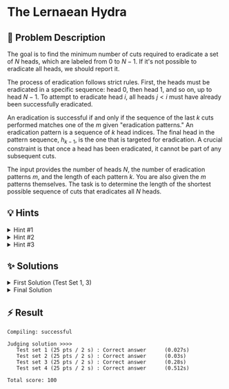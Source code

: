 # The Lernaean Hydra

## 📝 Problem Description

The goal is to find the minimum number of cuts required to eradicate a set of $N$ heads, which are labeled from $0$ to $N-1$. If it's not possible to eradicate all heads, we should report it.

The process of eradication follows strict rules. First, the heads must be eradicated in a specific sequence: head $0$, then head $1$, and so on, up to head $N-1$. To attempt to eradicate head $i$, all heads $j < i$ must have already been successfully eradicated.

An eradication is successful if and only if the sequence of the last $k$ cuts performed matches one of the $m$ given "eradication patterns." An eradication pattern is a sequence of $k$ head indices. The final head in the pattern sequence, $h_{k-1}$, is the one that is targeted for eradication. A crucial constraint is that once a head has been eradicated, it cannot be part of any subsequent cuts.

The input provides the number of heads $N$, the number of eradication patterns $m$, and the length of each pattern $k$. You are also given the $m$ patterns themselves. The task is to determine the length of the shortest possible sequence of cuts that eradicates all $N$ heads.

## 💡 Hints

<details>
<summary>Hint #1</summary>
The problem specifies a strict order for eradicating the heads: $0, 1, \dots, N-1$. The process of eradicating head $i$ can only begin after head $i-1$ is gone. This sequential nature suggests that you can build the solution step-by-step, solving for one head at a time. Think about what information you need to carry over from the successful eradication of head $i-1$ to calculate the cost of eradicating head $i$.
</details>
<details>
<summary>Hint #2</summary>
The cost to eradicate head $i$ is not fixed; it depends on the sequence of cuts used to eradicate head $i-1$. Specifically, the last few cuts might be reusable as the first few cuts for the new pattern. This structure is very similar to finding a shortest path. Can you model this problem as finding the shortest path where "states" represent the progress made? What information would define a state? A state must surely include which head was just eradicated, but what else is needed to calculate the cost of the next step?
</details>
<details>
<summary>Hint #3</summary>
This problem is a perfect fit for Dynamic Programming. Let's define a DP state. A natural choice is $DP(i, p)$, representing the minimum total cuts to eradicate all heads up to and including head $i$, with the eradication of head $i$ being accomplished using pattern $p$.

To compute $DP(i, p_{\text{current}})$, you would transition from a state for the previous head, $(i-1, p_{\text{previous}})$. The number of additional cuts required for this transition depends on the overlap between the end of the cut sequence for $p_{\text{previous}}$ and the beginning of the pattern $p_{\text{current}}$. A larger overlap means fewer new cuts are needed. A critical detail is to always verify that any new, non-overlapping cuts do not involve heads that have already been eradicated.
</details>

## ✨ Solutions

<details>
<summary>First Solution (Test Set 1, 3)</summary>

This problem can be effectively modeled using Dynamic Programming due to its sequential nature and optimal substructure. We must eradicate heads in the order $0, 1, \dots, N-1$. The cost of eradicating head $i$ depends on the final sequence of cuts used for head $i-1$.

### DP State Definition
Let's define our DP state as $DP(i, p)$, which stores the minimum number of cuts required to eradicate heads $0$ through $i$, where pattern $p$ is used to eradicate head $i$. Here, $p$ is not the pattern itself, but an index referring to the $p$-th pattern available for eradicating head $i$.

To manage the patterns efficiently, we can preprocess the input by grouping all $m$ patterns based on the head they eradicate. `head_to_patterns[i]` will be a list of all patterns that end with head $i$.

### DP Initialization
The DP table, `dp[i][p]`, will be initialized with infinity to represent unreachable states.

**Base Case (i=0):** To eradicate the first head (head 0), we have no prior cuts to reuse. Therefore, for any pattern $p$ that eradicates head 0, the number of cuts is simply the full pattern length, $k$.
$DP(0, p) = k$ for all patterns $p$ that eradicate head 0.

### DP Transition
For each subsequent head $i > 0$, we calculate $DP(i, p_{\text{curr}})$ by considering all possible previous states, i.e., all patterns $p_{\text{prev}}$ used to eradicate head $i-1$.

For each pair $(p_{\text{prev}}, p_{\text{curr}})$, we can make a transition. The cost of this transition is the number of *new* cuts we must add. This can happen in two main ways:

1.  **No Overlap:** We can always choose to perform the full sequence for $p_{\text{curr}}$ without reusing any previous cuts. The number of new cuts is $k$. The total cost would be $DP(i-1, p_{\text{prev}}) + k$. However, this is only valid if the pattern $p_{\text{curr}}$ does not require cutting any already-eradicated heads (i.e., any head $j < i$). We must check for this.

2.  **With Overlap:** We can try to reuse the last few cuts from the eradication of head $i-1$. We check for all possible overlaps of length `n_matches` (from $1$ to $k-1$) between the suffix of the sequence for $p_{\text{prev}}$ and the prefix of the pattern $p_{\text{curr}}$. If an overlap of `n_matches` is found, we only need to perform $k - \text{n\_matches}$ new cuts. The total cost is updated as:
    $DP(i, p_{\text{curr}}) = \min(DP(i, p_{\text{curr}}), DP(i-1, p_{\text{prev}}) + k - \text{n\_matches})$.

### Flaw in this Approach
This initial approach has a subtle bug. In the "No Overlap" case, we correctly check if the *entire* new pattern is valid. However, in the "With Overlap" case, the logic above only checks if the patterns match but **fails to check if the new, non-overlapping cuts are valid**. A new cut for head $h$ is invalid if $h < i$. This omission causes the algorithm to produce incorrect results on more complex test cases.

### Final Answer
The minimum total cuts to slay the Hydra is the minimum value found in the last row of our DP table: $\min_{p} DP(N-1, p)$. If all entries in this row remain infinity, the task is impossible.

```cpp
#include <iostream>
#include <vector>
#include <unordered_map>
#include <limits>
#include <cmath>

typedef std::vector<int> VI;
typedef std::vector<VI> VVI;
typedef std::vector<VVI> VVVI;

typedef std::vector<long> VL;
typedef std::vector<VL> VVL;


// Each pattern can only be used once
// To kill head i, all heads j < i need to be killed before

// Last Cut as DP dimension -> not feasible as there are n possibilities and in the end we would have to store n^9


const long INF = std::numeric_limits<long>::max();

void solve() {
  // ===== READ INPUT =====
  int n, m, k, d; std::cin >> n >> m >> k >> d;
  
  VVVI head_to_patterns(n);
  VI head_to_num_patterns(n, 0);
  for(int i = 0; i < m; ++i) {
    // Read Pattern i
    std::vector<int> pattern; pattern.reserve(k);
    for(int j = 0; j < k; ++j) {
      int h; std::cin >> h; 
      pattern.push_back(h);
    }
    
    // Store Pattern i for the according head
    head_to_patterns[pattern[k-1]].push_back(pattern);
    head_to_num_patterns[pattern[k-1]]++;
  }

  // ===== SOLVE =====
  VVL dp(n, VL(d, std::numeric_limits<long>::max()));
  
  // Initialize DP table for the first head
  for(int p = 0; p < head_to_num_patterns[0]; ++p) {
    dp[0][p] = k;
  }
  
  for(int i = 1; i < n; ++i) {
    for(int p = 0; p < head_to_num_patterns[i]; ++p) {
      // Check if it would be possible to execute the pattern individually
      bool possible = true;
      for(int h = 0; h < k; ++h) {
        if(head_to_patterns[i][p][h] < i) { 
          possible = false;
          break;
        }
      }
      
      // Check if there is any match between the current pattern p and any previous pattern prev_p
      for(int prev_p = 0; prev_p < head_to_num_patterns[i-1]; ++prev_p) {
        // Check if the previous pattern was even possible
        if(dp[i-1][prev_p] == INF) { continue; }
        
        // Check for 1 matching cut
        if(head_to_patterns[i-1][prev_p][k-1] == head_to_patterns[i][p][0]) {
          dp[i][p] = std::min(dp[i][p], dp[i-1][prev_p] + k - 1);
        }
        
        // Check for 2 matching cuts
        if(k > 2) {
          if(head_to_patterns[i-1][prev_p][k-1] == head_to_patterns[i][p][1] &&
             head_to_patterns[i-1][prev_p][k-2] == head_to_patterns[i][p][0]
          ) {
            dp[i][p] = std::min(dp[i][p], dp[i-1][prev_p] + k - 2);
          }
        }
      }
      
      // If it was possible to kill using only the pattern check if that is better
      if(possible) {
        for(int prev_p = 0; prev_p < head_to_num_patterns[i-1]; ++prev_p) {
          // Check if the previous pattern was even possible
          if(dp[i-1][prev_p] == INF) { continue; }
          
          dp[i][p] = std::min(dp[i][p], dp[i-1][prev_p] + k);
        }
      }
    }
  }
  
  // Find minimum cuts to kill the last head
  long min_cuts = std::numeric_limits<long>::max();
  for(int p = 0; p < head_to_num_patterns[n-1]; ++p) {
    min_cuts = std::min(min_cuts, dp[n-1][p]);
  }
  
  // ===== OUTPUT =====
  if(min_cuts == std::numeric_limits<long>::max()) {
    std::cout << "Impossible!" << std::endl;
  } else {
    std::cout << min_cuts << std::endl;
  }
}

int main() {
  std::ios_base::sync_with_stdio(false);
  
  int n_tests; std::cin >> n_tests;
  while(n_tests--) { solve(); }
}
```

</details>
<details>
<summary>Final Solution</summary>
This solution corrects the flaw in the previous approach. The overall Dynamic Programming structure remains the same, but we add a crucial validation step within the transition logic.

### The Correction
The oversight in the first solution was failing to validate the new, non-overlapping cuts when a partial match between patterns was found. Even if the first `n_matches` cuts of a new pattern `p_curr` can be reused from a previous sequence, we must ensure that the remaining `k - n_matches` cuts are valid. A cut is valid only if it targets a head that has not yet been eradicated.

When we are trying to eradicate head $i$, all heads $j < i$ are already gone. Therefore, any new cut must be for a head $h \ge i$.

### Modified DP Transition
The DP state, base case, and general logic are identical to the first solution. We only modify the transition for the "With Overlap" case.

When checking for an overlap of `n_matches` between $p_{\text{prev}}$ and $p_{\text{curr}}$:
1.  **First, check validity:** Before checking for a pattern match, we verify if the new, non-overlapping part of $p_{\text{curr}}$ is valid. We iterate through the last $k - \text{n\_matches}$ elements of $p_{\text{curr}}$ (from index `n_matches` to `k-1`) and check if any of these heads have an index less than $i$. If they do, this transition is impossible for this `n_matches` length, and we must continue to the next possibility.
2.  **Then, check for match:** If the new cuts are all valid, we proceed to check if the prefix of $p_{\text{curr}}$ matches the suffix of the cut sequence from $p_{\text{prev}}$.
3.  **Update DP table:** If both conditions are met, we update the DP table with the new minimum cost:
    $DP(i, p_{\text{curr}}) = \min(DP(i, p_{\text{curr}}), DP(i-1, p_{\text{prev}}) + k - \text{n\_matches})$.

By adding this validity check, the algorithm correctly handles all constraints of the problem and finds the optimal solution for all test cases.

```cpp
#include <iostream>
#include <vector>
#include <limits>
#include <algorithm>

typedef std::vector<int> VI;
typedef std::vector<VI> VVI;
typedef std::vector<VVI> VVVI;

typedef std::vector<long> VL;
typedef std::vector<VL> VVL;

const long INF = std::numeric_limits<long>::max();

// Function to calculate overlap between two patterns
int calculate_overlap(const VI &a, const VI &b, int k) {
    for (int o = k; o >= 0; --o) { // Try overlaps of size o from k down to 0
        bool valid = true;
        for (int i = 0; i < o; ++i) {
            if (a[k - o + i] != b[i]) {
                valid = false;
                break;
            }
        }
        if (valid) return o;
    }
    return 0;
}

void solve() {
    // ===== READ INPUT =====
    int n, m, k, d;
    std::cin >> n >> m >> k >> d;

    VVVI head_to_patterns(n);
    VI head_to_num_patterns(n, 0);
    for (int i = 0; i < m; ++i) {
        // Read Pattern i
        std::vector<int> pattern(k);
        for (int j = 0; j < k; ++j) {
            std::cin >> pattern[j];
        }

        // Store Pattern i for the appropriate head
        head_to_patterns[pattern[k - 1]].push_back(pattern);
        head_to_num_patterns[pattern[k - 1]]++;
    }

    // ===== SOLVE =====
    // Current Head i x Current Pattern p to kill Head i
    VVL dp(n, VL(d, INF));

    // Initialize DP table for the first head
    for (int p = 0; p < head_to_num_patterns[0]; ++p) {
        dp[0][p] = k; // All patterns take k cuts initially
    }

    // Fill remaining entries
    for (int i = 1; i < n; ++i) {
        for (int p = 0; p < head_to_num_patterns[i]; ++p) {
            const VI &current_pattern = head_to_patterns[i][p];

            // Check if the pattern can independently eradicate the current head
            bool possible = true;
            for (int h = 0; h < k; ++h) {
                if (current_pattern[h] < i) {
                    possible = false;
                    break;
                }
            }

            // Update entry for the current head when no overlap is considered
            if (possible) {
                for (int prev_p = 0; prev_p < head_to_num_patterns[i - 1]; ++prev_p) {
                    if (dp[i - 1][prev_p] == INF) continue; // Skip unreachable states
                    
                    dp[i][p] = std::min(dp[i][p], dp[i - 1][prev_p] + k);
                }
            }

            // Check overlaps between the current pattern and all patterns of the previous head
            for (int prev_p = 0; prev_p < head_to_num_patterns[i - 1]; ++prev_p) {
                if (dp[i - 1][prev_p] == INF) continue; // Skip unreachable states

                const VI &prev_pattern = head_to_patterns[i - 1][prev_p];
                int o = calculate_overlap(prev_pattern, current_pattern, k);

                // Check if the overlap forms a valid transition
                bool valid = true;
                for (int h = o; h < k; ++h) {
                    if (current_pattern[h] < i) {
                        valid = false;
                        break;
                    }
                }

                // Update DP table for valid transitions
                if (valid) {
                    dp[i][p] = std::min(dp[i][p], dp[i - 1][prev_p] + k - o);
                }
            }
        }
    }

    // Find the minimum cuts to kill the last head
    long min_cuts = INF;
    for (int p = 0; p < head_to_num_patterns[n - 1]; ++p) {
        min_cuts = std::min(min_cuts, dp[n - 1][p]);
    }

    // ===== OUTPUT =====
    if (min_cuts == INF) {
        std::cout << "Impossible!\n";
    } else {
        std::cout << min_cuts << "\n";
    }
}

int main() {
    std::ios_base::sync_with_stdio(false);

    int t;
    std::cin >> t;
    while (t--) {
        solve();
    }
    return 0;
}

```
</details>

## ⚡ Result

```plaintext
Compiling: successful

Judging solution >>>>
   Test set 1 (25 pts / 2 s) : Correct answer      (0.027s)
   Test set 2 (25 pts / 2 s) : Correct answer      (0.03s)
   Test set 3 (25 pts / 2 s) : Correct answer      (0.28s)
   Test set 4 (25 pts / 2 s) : Correct answer      (0.512s)

Total score: 100
```